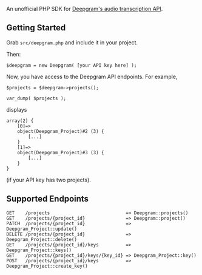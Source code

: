 An unofficial PHP SDK for [Deepgram's audio transcription API](https://developers.deepgram.com/api-reference/).

Getting Started
---------------
Grab `src/deepgram.php` and include it in your project.

Then:

```
$deepgram = new Deepgram( [your API key here] );
```

Now, you have access to the Deepgram API endpoints. For example,

```
$projects = $deepgram->projects();

var_dump( $projects );
```

displays

```
array(2) {
	[0]=>
	object(Deepgram_Project)#2 (3) {
		[...]
	}
	[1]=>
	object(Deepgram_Project)#3 (3) {
		[...]
	}
}
```

(if your API key has two projects).

Supported Endpoints
-------------------

```
GET    /projects                            => Deepgram::projects()
GET    /projects/{project_id}               => Deepgram::project()
PATCH  /projects/{project_id}               => Deepgram_Project::update()
DELETE /projects/{project_id}               => Deepgram_Project::delete()
GET    /projects/{project_id}/keys          => Deepgram_Project::keys()
GET    /projects/{project_id}/keys/{key_id} => Deepgram_Project::key()
POST   /projects/{project_id}/keys          => Deepgram_Project::create_key()
```